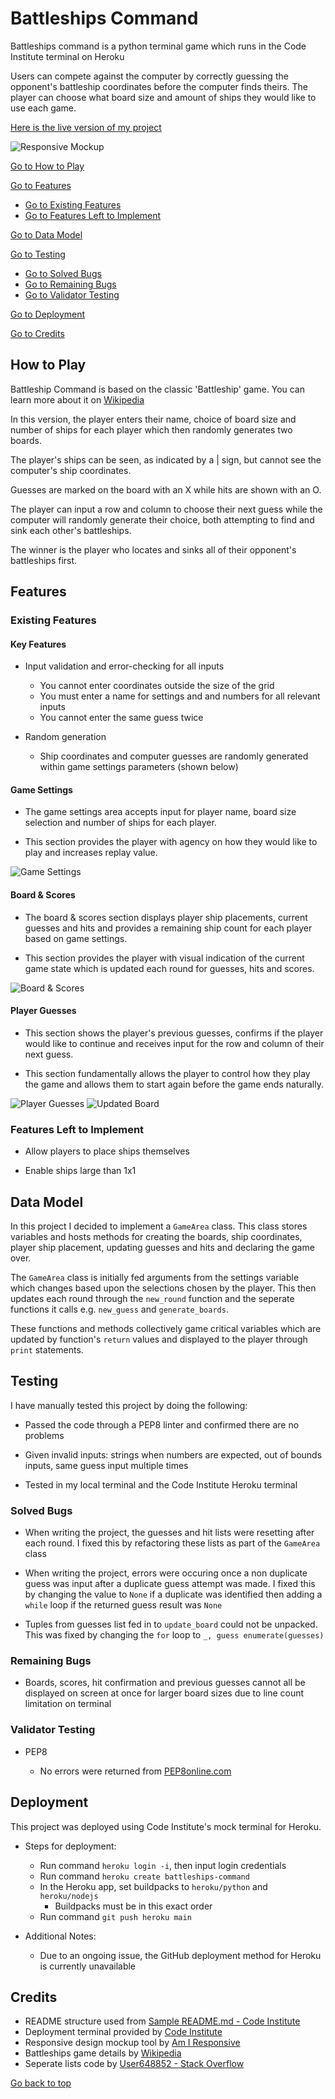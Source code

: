 # Battleships Command

Battleships command is a python terminal game which runs in the Code Institute terminal on Heroku

Users can compete against the computer by correctly guessing the opponent's battleship coordinates before the computer finds theirs. The player can choose what board size and amount of ships they would like to use each game.

[Here is the live version of my project](https://battleships-command.herokuapp.com/)

![Responsive Mockup](/assets/media/mockup.png)

[Go to How to Play](#how-to-play)

[Go to Features](#features)
  - [Go to Existing Features](#existing-features)
  - [Go to Features Left to Implement](#features-left-to-implement)

[Go to Data Model](#data-model)

[Go to Testing](#testing)
  - [Go to Solved Bugs](#solved-bugs)
  - [Go to Remaining Bugs](#remaining-bugs)
  - [Go to Validator Testing](#validator-testing)

[Go to Deployment](#deployment)

[Go to Credits](#credits)

## How to Play

Battleship Command is based on the classic 'Battleship' game. You can learn more about it on [Wikipedia](https://en.wikipedia.org/wiki/Battleship_(game))

In this version, the player enters their name, choice of board size and number of ships for each player which then randomly generates two boards.

The player's ships can be seen, as indicated by a | sign, but cannot see the computer's ship coordinates.

Guesses are marked on the board with an X while hits are shown with an O.

The player can input a row and column to choose their next guess while the computer will randomly generate their choice, both attempting to find and sink each other's battleships.

The winner is the player who locates and sinks all of their opponent's battleships first.

## Features

### Existing Features

#### __Key Features__

 - Input validation and error-checking for all inputs

   - You cannot enter coordinates outside the size of the grid
   - You must enter a name for settings and and numbers for all relevant inputs
   - You cannot enter the same guess twice

 - Random generation

   - Ship coordinates and computer guesses are randomly generated within game settings parameters (shown below)

#### __Game Settings__

 - The game settings area accepts input for player name, board size selection and number of ships for each player.

 - This section provides the player with agency on how they would like to play and increases replay value.

![Game Settings](/assets/media/game_settings.png)

#### __Board & Scores__

 - The board & scores section displays player ship placements, current guesses and hits and provides a remaining ship count for each player based on game settings.

 - This section provides the player with visual indication of the current game state which is updated each round for guesses, hits and scores.

![Board & Scores](/assets/media/board_and_scores.png)

#### __Player Guesses__

 - This section shows the player's previous guesses, confirms if the player would like to continue and receives input for the row and column of their next guess.

 - This section fundamentally allows the player to control how they play the game and allows them to start again before the game ends naturally.

 ![Player Guesses](/assets/media/guesses_and_continue.png)
 ![Updated Board](/assets/media/updated_board.png)

### Features Left to Implement

 - Allow players to place ships themselves

 - Enable ships large than 1x1

## Data Model

In this project I decided to implement a `GameArea` class. This class stores variables and hosts methods for creating the boards, ship coordinates, player ship placement, updating guesses and hits and declaring the game over.

The `GameArea` class is initially fed arguments from the settings variable which changes based upon the selections chosen by the player. This then updates each round through the `new_round` function and the seperate functions it calls e.g. `new_guess` and `generate_boards`.

These functions and methods collectively game critical variables which are updated by function's `return` values and displayed to the player through `print` statements.

## Testing

I have manually tested this project by doing the following:

 - Passed the code through a PEP8 linter and confirmed there are no problems

 - Given invalid inputs: strings when numbers are expected, out of bounds inputs, same guess input multiple times

 - Tested in my local terminal and the Code Institute Heroku terminal

### __Solved Bugs__

 - When writing the project, the guesses and hit lists were resetting after each round. I fixed this by refactoring these lists as part of the `GameArea` class

 - When writing the project, errors were occuring once a non duplicate guess was input after a duplicate guess attempt was made. I fixed this by changing the value to `None` if a duplicate was identified then adding a `while` loop if the returned guess result was `None`

 - Tuples from guesses list fed in to `update_board` could not be unpacked. This was fixed by changing the `for` loop to `_, guess enumerate(guesses)`

### __Remaining Bugs__

 - Boards, scores, hit confirmation and previous guesses cannot all be displayed on screen at once for larger board sizes due to line count limitation on terminal

### __Validator Testing__

 - PEP8

   - No errors were returned from [PEP8online.com](http://pep8online.com/)

## Deployment 

This project was deployed using Code Institute's mock terminal for Heroku.

 - Steps for deployment:

   - Run command `heroku login -i`, then input login credentials
   - Run command `heroku create battleships-command`
   - In the Heroku app, set buildpacks to `heroku/python` and `heroku/nodejs`
     - Buildpacks must be in this exact order
   - Run command `git push heroku main`

 - Additional Notes:

   - Due to an ongoing issue, the GitHub deployment method for Heroku is currently unavailable

## Credits

 - README structure used from [Sample README.md - Code Institute](https://learn.codeinstitute.net/courses/course-v1:CodeInstitute+PE_PAGPPF+2021_Q2/courseware/b3378fc1159e43e3b70916fdefdfae51/605f34e006594dc4ae19f5e60ec75e2e/)
 - Deployment terminal provided by [Code Institute](https://codeinstitute.net/)
 - Responsive design mockup tool by [Am I Responsive](https://ui.dev/amiresponsive)
 - Battleships game details by [Wikipedia](https://en.wikipedia.org/wiki/Main_Page)
 - Seperate lists code by [User648852 - Stack Overflow](https://stackoverflow.com/questions/13443588/how-can-i-format-a-list-to-print-each-element-on-a-separate-line-in-python)

 [Go back to top](#battleships-command)